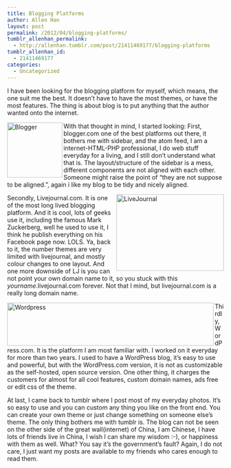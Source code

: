 ```yaml
---
title: Blogging Platforms
author: Allen Han
layout: post
permalink: /2012/04/blogging-platforms/
tumblr_allenhan_permalink:
  - http://allenhan.tumblr.com/post/21411469177/blogging-platforms
tumblr_allenhan_id:
  - 21411469177
categories:
  - Uncategorized
---
```

I have been looking for the blogging platform for myself, which means, the one suit me the best. It doesn&#8217;t have to have the most themes, or have the most features. The thing is about blog is to put anything that the author wanted onto the internet.

<img align="left" alt="Blogger" height="128" src="http://upload.wikimedia.org/wikipedia/commons/thumb/3/31/Blogger.svg/256px-Blogger.svg.png" width="128" />With that thought in mind, I started looking: First, blogger.com one of the best platforms out there, it bothers me with sidebar, and the atom feed, I am a internet-HTML-PHP professional, I do web stuff everyday for a living, and I still don&#8217;t understand what that is. The layout/structure of the sidebar is a mess, different components are not aligned with each other. Someone might raise the point of &#8220;they are not suppose to be aligned.&#8221;, again i like my blog to be tidy and nicely aligned.

<img align="right" alt="LiveJournal" height="178" src="http://upload.wikimedia.org/wikipedia/en/6/6c/Livejournal-logo.png" width="250" />Secondly, Livejournal.com. It is one of the most long lived blogging platform. And it is cool, lots of geeks use it, including the famous Mark Zuckerberg, well he used to use it, I think he publish everything on his Facebook page now. LOLS. Ya, back to it, the number themes are very limited with livejournal, and mostly colour changes to one layout. And one more downside of LJ is you can not point your own domain name to it, so you stuck with this *yourname*.livejournal.com forever. Not that I mind, but livejournal.com is a really long domain name.

<img align="left" alt="Wordpress" height="100" src="http://upload.wikimedia.org/wikipedia/commons/2/20/WordPress_logo.svg" width="480" />Thirdly, WordPress.com. It is the platform I am most familiar with. I worked on it everyday for more than two years. I used to have a WordPress blog, it&#8217;s easy to use and powerful, but with the WordPress.com version, it is not as customizable as the self-hosted, open source version. One other thing, it charges the customers for almost for all cool features, custom domain names, ads free or edit css of the theme.

At last, I came back to tumblr where I post most of my everyday photos. It&#8217;s so easy to use and you can custom any thing you like on the front end. You can create your own theme or just change something on someone else&#8217;s theme. The only thing bothers me with tumblr is. The blog can not be seen on the other side of the great wall(internet) of China, I am Chinese, I have lots of friends live in China, I wish I can share my wisdom :-), or happiness with them as well. What? You say it&#8217;s the government&#8217;s fault? Again, I do not care, I just want my posts are available to my friends who cares enough to read them.
